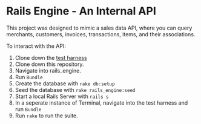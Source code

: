 # Rails Engine - An Internal API

This project was designed to mimic a sales data API, where you can query merchants, customers, invoices, transactions, items, and their associations.

To interact with the API:

1. Clone down the [test harness](https://github.com/turingschool/rales_engine_spec_harness)
2. Clone down this repository.
3. Navigate into rails_engine.
4. Run ```Bundle```
5. Create the database with ```rake db:setup```
6. Seed the database with ```rake rails_engine:seed```
7. Start a local Rails Server with ```rails s```
8. In a seperate instance of Terminal, navigate into the test harness and run ```Bundle```
9. Run ```rake``` to run the suite. 
